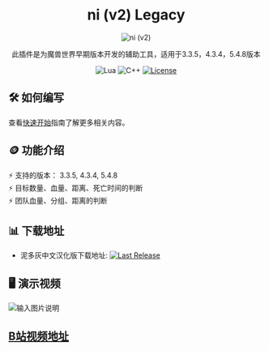 <!-- markdownlint-disable MD004 MD033 -->
<div align="center">

# ni (v2) Legacy

<img src="https://gitee.com/smallzyc/ni/raw/main/docs/logo.png" alt="ni (v2)">

此插件是为魔兽世界早期版本开发的辅助工具，适用于3.3.5，4.3.4，5.4.8版本

![Lua](https://img.shields.io/badge/Lua-2C2D72?style=flat-squaree&logo=lua&logoColor=white)
![C++](https://img.shields.io/badge/C%2B%2B-00599C?style=flat-squaree&logo=c%2B%2B&logoColor=white)
[![License](https://img.shields.io/github/license/darhanger/ni?style=flat-square)](https://github.com/darhanger/ni/blob/main/License) 

</div>

##  🛠️ 如何编写

查看[快速开始](docs/getting-started/quickstart.md)指南了解更多相关内容。

##  🪙 功能介绍

⚡️ 支持的版本： 3.3.5, 4.3.4, 5.4.8 <br>
⚡️ 目标数量、血量、距离、死亡时间的判断<br>
⚡️ 团队血量、分组、距离的判断<br>


## 📊 下载地址

* 泥多灰中文汉化版下载地址: [![Last Release](https://img.shields.io/github/v/release/darhanger/ni?style=flat-square)](https://gitee.com/smallzyc/ni/raw/main/exe/NI.v0.0.62.zip)

## 🖥️ 演示视频

![输入图片说明](https://gitee.com/smallzyc/ni/raw/main/docs/_media/zhanshi.jpg)


## [B站视频地址](http://player.bilibili.com/player.html?aid=453714133&bvid=BV1X5411i7mh&cid=1402855674&p=1)